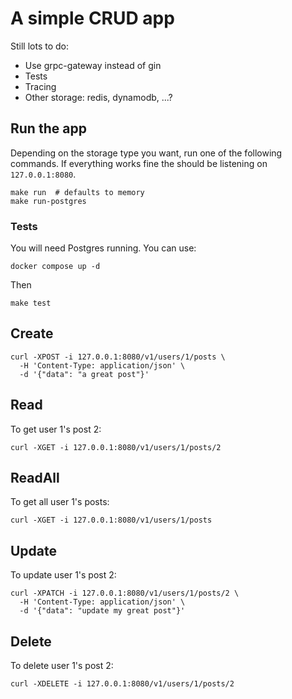 # A simple CRUD app

Still lots to do:
- Use grpc-gateway instead of gin
- Tests
- Tracing
- Other storage: redis, dynamodb, ...?

## Run the app

Depending on the storage type you want, run one of the following commands. If everything works fine the should be listening on `127.0.0.1:8080`.

```
make run  # defaults to memory
make run-postgres
```

### Tests

You will need Postgres running. You can use:
```
docker compose up -d
```
Then
```
make test
```

## Create

```
curl -XPOST -i 127.0.0.1:8080/v1/users/1/posts \
  -H 'Content-Type: application/json' \
  -d '{"data": "a great post"}'
```

## Read

To get user 1's post 2: 
```
curl -XGET -i 127.0.0.1:8080/v1/users/1/posts/2
```

## ReadAll

To get all user 1's posts: 
```
curl -XGET -i 127.0.0.1:8080/v1/users/1/posts
```

## Update

To update user 1's post 2: 
```
curl -XPATCH -i 127.0.0.1:8080/v1/users/1/posts/2 \
  -H 'Content-Type: application/json' \
  -d '{"data": "update my great post"}'
```

## Delete

To delete user 1's post 2: 
```
curl -XDELETE -i 127.0.0.1:8080/v1/users/1/posts/2
```
